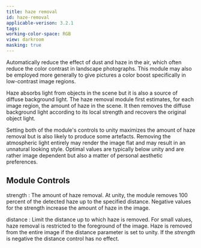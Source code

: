 ```yaml
---
title: haze removal
id: haze-removal
applicable-verison: 3.2.1
tags: 
working-color-space: RGB 
view: darkroom
masking: true
---
```


Automatically reduce the effect of dust and haze in the air, which often reduce the color contrast in landscape photographs. This module may also be employed more generally to give pictures a color boost specifically in low-contrast image regions.

Haze absorbs light from objects in the scene but it is also a source of diffuse background light. The haze removal module first estimates, for each image region, the amount of haze in the scene. It then removes the diffuse background light according to its local strength and recovers the original object light.

Setting both of the module's controls to unity maximizes the amount of haze removal but is also likely to produce some artefacts. Removing the atmospheric light entirely may render the image flat and may result in an unnatural looking style. Optimal values are typically below unity and are rather image dependent but also a matter of personal aesthetic preferences.

## Module Controls

strength
: The amount of haze removal. At unity, the module removes 100 percent of the detected haze up to the specified distance. Negative values for the strength increase the amount of haze in the image.

distance
: Limit the distance up to which haze is removed. For small values, haze removal is restricted to the foreground of the image. Haze is removed from the entire image if the distance parameter is set to unity. If the _strength_ is negative the distance control has no effect.